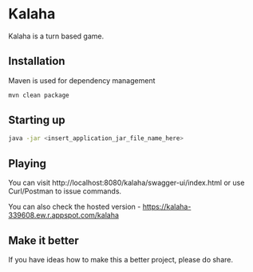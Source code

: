 # Kalaha

Kalaha is a turn based game.

## Installation

Maven is used for dependency management

```bash
mvn clean package
```

## Starting up

```bash
java -jar <insert_application_jar_file_name_here>
```

## Playing
You can visit http://localhost:8080/kalaha/swagger-ui/index.html or use Curl/Postman to issue commands.

You can also check the hosted version - https://kalaha-339608.ew.r.appspot.com/kalaha

## Make it better

If you have ideas how to make this a better project, please do share.